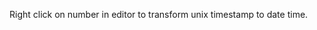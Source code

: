 <!-- Plugin description -->
Right click on number in editor to transform unix timestamp to date time.
<!-- Plugin description end -->
